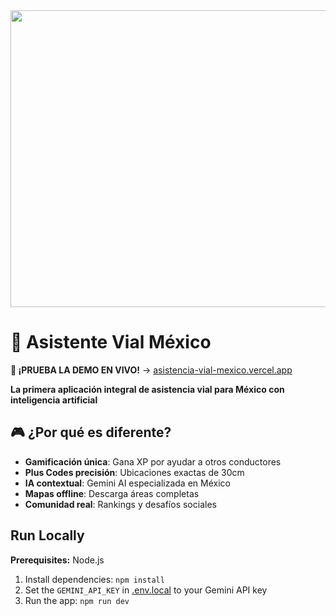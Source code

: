 <div align="center">
<img width="1200" height="475" alt="GHBanner" src="https://github.com/user-attachments/assets/0aa67016-6eaf-458a-adb2-6e31a0763ed6" />
</div>

# 🚗 Asistente Vial México

**🚨 ¡PRUEBA LA DEMO EN VIVO!** → [asistencia-vial-mexico.vercel.app](https://asistencia-vial-mexico.vercel.app)

**La primera aplicación integral de asistencia vial para México con inteligencia artificial**

## 🎮 **¿Por qué es diferente?**
- **Gamificación única**: Gana XP por ayudar a otros conductores
- **Plus Codes precisión**: Ubicaciones exactas de 30cm
- **IA contextual**: Gemini AI especializada en México
- **Mapas offline**: Descarga áreas completas
- **Comunidad real**: Rankings y desafíos sociales

## Run Locally

**Prerequisites:**  Node.js


1. Install dependencies:
   `npm install`
2. Set the `GEMINI_API_KEY` in [.env.local](.env.local) to your Gemini API key
3. Run the app:
   `npm run dev`
